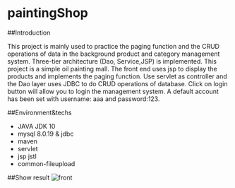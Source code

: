 # paintingShop

##Introduction

  This project is mainly used to practice the paging function and the CRUD operations of data in the background product and category management system. 
Three-tier architecture (Dao, Service,JSP) is implemented. This project is a simple oil painting mall. The front end uses jsp to display the products and implements the paging function.
Use servlet as controller and the Dao layer uses JDBC to do CRUD operations of database. Click on login button will allow you to login the management system.
A default account has been set with username: aaa and password:123.

##Environment&techs
* JAVA JDK 10
* mysql 8.0.19 & jdbc
* maven
* servlet
* jsp jstl
* common-fileupload

##Show result
![front]()

